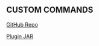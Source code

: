## CUSTOM COMMANDS

[GitHub Repo](https://github.com/CactusBurrito/CustomCommands)  

[Plugin JAR](https://github.com/CactusBurrito/CustomCommands/releases/download/v1.0.0/CustomCommands_1.0.0.jar)




